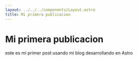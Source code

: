 ```yaml
---
layout: ../../../components/Layout.astro
title: Mi primera publicacion
---
```


# Mi primera publicacion 

este es mi primer post usando mi blog desarrollando en Astro